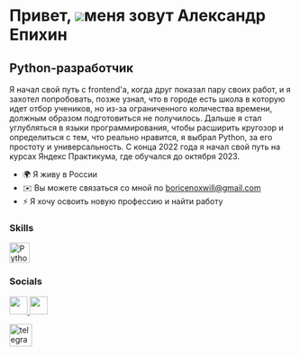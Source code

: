 Привет, ![](https://user-images.githubusercontent.com/18350557/176309783-0785949b-9127-417c-8b55-ab5a4333674e.gif)меня зовут Александр Епихин
=============================================================================================================================================

Python-разработчик
------------------

Я начал свой путь с frontend'а, когда друг показал пару своих работ, и я захотел попробовать, позже узнал, что в городе есть школа в которую идет отбор учеников, но из-за ограниченного количества времени, должным образом подготовиться не получилось. Дальше я стал углубляться в языки программирования, чтобы расширить кругозор и определиться с тем, что реально нравится, я выбрал Python, за его простоту и универсальность. С конца 2022 года я начал свой путь на курсах Яндекс Практикума, где обучался до октября 2023.

* 🌍 Я живу в России
* ✉️ Вы можете связаться со мной по [boricenoxwill@gmail.com](mailto:boricenoxwill@gmail.com)
* ⚡ Я хочу освоить новую профессию и найти работу

### Skills

<p align="left">
<a href="https://www.python.org/" target="_blank" rel="noreferrer"><img src="https://raw.githubusercontent.com/danielcranney/readme-generator/main/public/icons/skills/python-colored.svg" width="36" height="36" alt="Python" /></a>
</p>

### Socials

<p align="left"> <a href="https://www.github.com/Epikhin" target="_blank" rel="noreferrer"> <picture> <source media="(prefers-color-scheme: dark)" srcset="https://raw.githubusercontent.com/danielcranney/readme-generator/main/public/icons/socials/github-dark.svg" /> <source media="(prefers-color-scheme: light)" srcset="https://raw.githubusercontent.com/danielcranney/readme-generator/main/public/icons/socials/github.svg" /> <img src="https://raw.githubusercontent.com/danielcranney/readme-generator/main/public/icons/socials/github.svg" width="32" height="32" /> </picture> </a> <a href="http://www.instagram.com/ogetojiznb/" target="_blank" rel="noreferrer"> <picture> <source media="(prefers-color-scheme: dark)" srcset="undefined" /> <source media="(prefers-color-scheme: light)" srcset="https://raw.githubusercontent.com/danielcranney/readme-generator/main/public/icons/socials/instagram.svg" /> <img src="https://raw.githubusercontent.com/danielcranney/readme-generator/main/public/icons/socials/instagram.svg" width="32" height="32" /> </picture> </a></p><a href="https://t.me/Ogetojiznb" target="_blank">
      <img src="https://cdn-icons-png.flaticon.com/512/2111/2111646.png" width="40" height="40" alt="telegram group" />
    </a>

